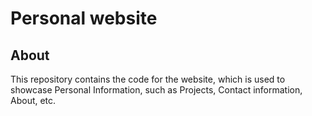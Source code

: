 # Personal website

## About
This repository contains the code for the website, which is used to showcase Personal Information, such as Projects, Contact information, About, etc.